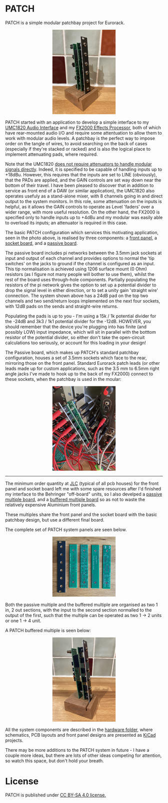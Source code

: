 # PATCH
PATCH is a simple modular patchbay project for Eurorack.

<p width=100%, align="center">
<img width=40%, src="https://github.com/m0xpd/PATCH/blob/main/Hardware/Images/Patch%20Perspective.jpg">
</p>

PATCH started with an application to develop a simple interface to my [UMC1820 Audio Interface](https://www.behringer.com/product.html?modelCode=0805-AAN) and my [FX2000 Effects Processor](https://www.behringer.com/product.html?modelCode=P0A3P), both of which have rear-mounted audio I/O and require some attentuation to allow them to work with modular audio levels. A patchbay is the perfect way to impose order on the tangle of wires, to avoid searching on the back of cases (especially if they're stacked or racked) and is also the logical place to implement attenuating pads, where required. 

Note that the UMC1820 [does not require attenuators to handle modular signals directly](https://modwiggler.com/forum/viewtopic.php?p=2936306#p2936306). Indeed, it is specified to be capable of handling inputs up to +18dBu. However, this requires that the inputs are set to LINE (obviously), that the PADs are applied, and the GAIN controls are set way down near the bottom of their travel. I have been pleased to discover that in addition to service as front end of a DAW (or similar application), the UMC1820 also operates usefuly as a stand-alone mixer, with 8 channels going in and direct output to the system monitors. In this role, some attenuation on the inputs is helpful, as it allows the GAIN controls to operate as Level 'faders' over a wider range, with more useful resolution. On the other hand, the FX2000 is specified only to handle inputs up to +4dBu and my modular was easily able to overload its inputs; an attenuator is required in this case. 

The basic PATCH configuration which services this motivating application, seen in the photo above, is realised by three components: a [front panel](https://github.com/m0xpd/PATCH/tree/main/Hardware/Front%20Panel#readme), a [socket board](https://github.com/m0xpd/PATCH/tree/main/Hardware/Socket%20Board#readme), and a [passive board](https://github.com/m0xpd/PATCH/tree/main/Hardware/Passive%20Board#readme). 

The passive board includes pi networks between the 3.5mm jack sockets at input and output of each channel and provides options to normal the 'tip switches' on the jacks to ground if the channel is configured as an input. This tip normalisation is achieved using 1206 surface mount (0 Ohm) resistors (as I figure not many people will bother to use them), whilst the rest of the board uses through-hole components. Partially populating the resistors of the pi network gives the option to set up a potential divider to drop the signal level in either direction, or to set a unity gain 'straight wire' connection. The system shown above has a 24dB pad on the top two channels and two send/return loops implemented on the next four sockets, with 12dB pads on the sends and straight-wire returns.

Populating the pads is up to you - I'm using a 15k / 1k potential divider for the -24dB and 3k3 / 1k1 potential divider for the -12dB. HOWEVER, you should remember that the device you're plugging into has finite (and possibly LOW) input impedance, which will sit in parallel with the botttom resistor of the potential divider, so either don't take the open-circuit calculations too seriously, or account for this loading in your design!

The Passive board, which makes up PATCH's standard patchbay configuration, houses a set of 3.5mm sockets which face to the rear, mirroring those on the front panel. Standard Eurorack patch leads (or other leads made up for custom applications, such as the 3.5 mm to 6.5mm right angle jacks I've made to hook up to the back of my FX2000) connect to these sockets, when the patchbay is used in the moular:

<p width=100%, align="center">
<img width=40%, src="https://github.com/m0xpd/PATCH/blob/main/Hardware/Images/Patching%20in%20the%20Modular.jpg">
</p>

***

The minimum order quantity at [JLC](https://jlcpcb.com/) (typical of all pcb houses) for the front panel and socket board left me with some spare resources after I'd finished my interface to the Behringer "off-board" units, so I also develped a [passive multiple board](https://github.com/m0xpd/PATCH/tree/main/Hardware/Passive%20Multiple%20Board#readme), and a [buffered multiple board](https://github.com/m0xpd/PATCH/tree/main/Hardware/Buffered%20Multiple%20Board#readme) so as not to waste the relatively expensive Aluminium front panels. 

These multiples share the front panel and the socket board with the basic patchbay design, but use a different final board. 

The complete set of PATCH system panels are seen below.

<p width=100%, align="center">
<img width=40%, src="https://github.com/m0xpd/PATCH/blob/main/Hardware/Images/Patch%20Elements.jpg">
</p>

Both the passive multiple and the buffered multiple are organised as two 1 in, 2 out sections, with the input to the second section normalled to the output of the first, such that the multiple can be operated as two 1 -> 2 units or one 1 -> 4 unit.

A PATCH buffered multiple is seen below:

<p width=100%, align="center">
<img width=40%, src="https://github.com/m0xpd/PATCH/blob/main/Hardware/Images/Buffered%20Mult%20Side.jpg">
</p>

All the system components are described in the [hardware folder](https://github.com/m0xpd/PATCH/blob/main/Hardware/README.md), where schematics, PCB layouts and front panel designs are presented as [KiCad](https://www.kicad.org/) projects.

There may be more additions to the PATCH system in future - I have a couple more ideas, but there are lots of other ideas competing for attention, so watch this space, but don't hold your breath.

# License

PATCH is published under [CC BY-SA 4.0 license.](https://github.com/m0xpd/PATCH/blob/main/LICENSE.txt)




